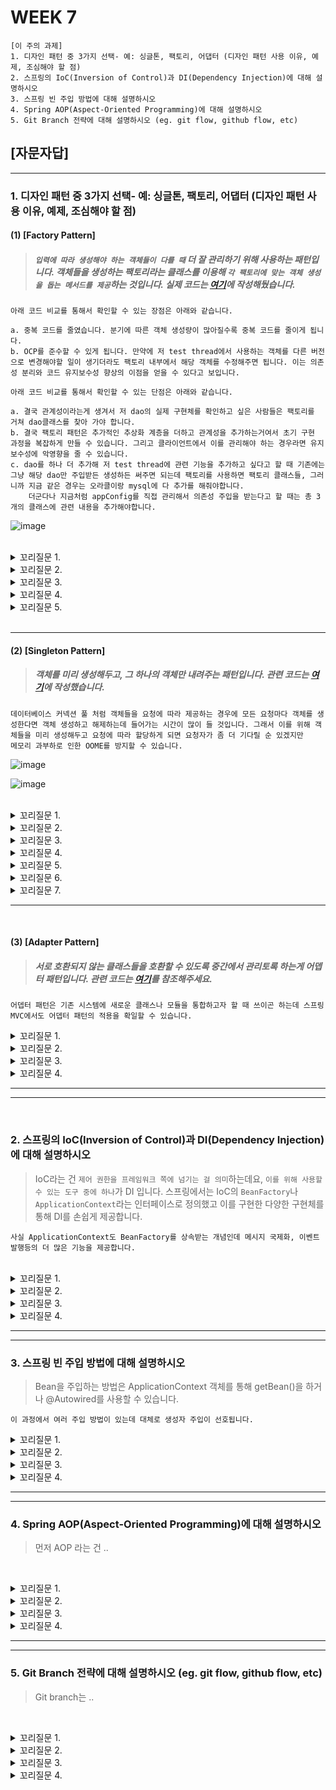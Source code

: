 

# WEEK 7

```
[이 주의 과제]
1. 디자인 패턴 중 3가지 선택- 예: 싱글톤, 팩토리, 어댑터 (디자인 패턴 사용 이유, 예제, 조심해야 할 점)
2. 스프링의 IoC(Inversion of Control)과 DI(Dependency Injection)에 대해 설명하시오
3. 스프링 빈 주입 방법에 대해 설명하시오
4. Spring AOP(Aspect-Oriented Programming)에 대해 설명하시오
5. Git Branch 전략에 대해 설명하시오 (eg. git flow, github flow, etc)
```



## [자문자답]


----------


### 1. 디자인 패턴 중 3가지 선택- 예: 싱글톤, 팩토리, 어댑터 (디자인 패턴 사용 이유, 예제, 조심해야 할 점)

#### (1) [Factory Pattern]
> ##### `입력에 따라 생성해야 하는 객체들이 다를 때` 더 잘 관리하기 위해 사용하는 패턴입니다. 객체들을 생성하는 팩토리라는 클래스를 이용해 `각 팩토리에 맞는 객체 생성을 돕는 메서드를 제공`하는 것입니다. 실제 코드는 [여기](https://github.com/choichanhyeok/just-java-note/tree/master/src/main/java/org/example/designPattern/factory/case2AboutDao)에 작성해뒀습니다.
```
아래 코드 비교를 통해서 확인할 수 있는 장점은 아래와 같습니다.

a. 중복 코드를 줄였습니다. 분기에 따른 객체 생성량이 많아질수록 중복 코드를 줄이게 됩니다.
b. OCP를 준수할 수 있게 됩니다. 만약에 저 test thread에서 사용하는 객체를 다른 버전으로 변경해야할 일이 생기더라도 팩토리 내부에서 해당 객체를 수정해주면 됩니다. 이는 의존성 분리와 코드 유지보수성 향상의 이점을 얻을 수 있다고 보입니다.
```
```
아래 코드 비교를 통해서 확인할 수 있는 단점은 아래와 같습니다.

a. 결국 관계성이라는게 생겨서 저 dao의 실제 구현체를 확인하고 싶은 사람들은 팩토리를 거쳐 dao클래스를 찾아 가야 합니다.
b. 결국 팩토리 패턴은 추가적인 추상화 계층을 더하고 관계성을 추가하는거여서 초기 구현 과정을 복잡하게 만들 수 있습니다. 그리고 클라이언트에서 이를 관리해야 하는 경우라면 유지보수성에 악영향을 줄 수 있습니다.
c. dao를 하나 더 추가해 저 test thread에 관련 기능을 추가하고 싶다고 할 때 기존에는 그냥 해당 dao만 주입받든 생성하든 써주면 되는데 팩토리를 사용하면 팩토리 클래스들, 그러니까 지금 같은 경우는 오라클이랑 mysql에 다 추가를 해줘야합니다.
    더군다나 지금처럼 appConfig를 직접 관리해서 의존성 주입을 받는다고 할 때는 총 3개의 클래스에 관련 내용을 추가해야합니다.
```
![image](https://github.com/chanHyeoks-kingdom/f-lab-history/assets/68278903/d435f77c-d4a8-4412-88d2-e9e75f9a70b6)

<br>

<details>
<summary> 꼬리질문 1. </summary>

###### 꼬리질문 1. 실제 사용 사례가 어떤게 있나요?

```
스프링의 BeanFactory라고 ApplicationContext의 모체가 되는 인터페이스가 있는데, 이런 객체 생성 관리를 탐당하는 컨테이너 등에서 주로 이런 패턴을 자주 사용합니다. 예컨대 getBean 같은  것들을 통해서 빈 객체들을 받아올 수 있습니다.
```

</details>



<details>

<summary> 꼬리질문 2. </summary>

###### 꼬리질문 2. 보니까 예시는 추상 팩토리 패턴인데, 일반 팩토리 패턴과는 무슨 차이가 있나요?

```
팩토리 패턴은 그냥 하나의 객체를 생성하는 방법에 초점을 맞춰 추상화 계층을 추가해주는거고 추상 팩토리 패턴은 관련있는 객체 생성 그룹을 제공하기 위한 인터페이스를 추가해주는 개념입니다.
```

</details>




<details>

<summary> 꼬리질문 3. </summary>

###### 꼬리질문 3. 다른 객체 생성 패턴들이랑 같이 사용할 수도 있나요?
```
네! 당장 SPRING의 applcation context만 봐도 객체 풀링등에 사용되는 싱글톤이랑 방금 말씀드린 factory 패턴을 같이 사용하고 있습니다!
```

</details>


<details>

<summary> 꼬리질문 4. </summary>
    
###### 꼬리질문 4. 이 예시를 구현하면서 자연스럽게 OCP를 사용하셨는데 느끼신 단점은 없으셨나요?
```
OCP를 준수한다는 건 결국 그 안에서 사용되는 모든 객체에 대해 추상화를 진행해야 한다는건데, 이게 생각보다 굉장히 불편했습니다. 당장 AppConfig에 등록하는 부분만 하더라도 추상 팩토리 디자인 패턴이랑
같이 쓰려고 하니까 사실 저 예시에서도 test thread에서 사용하는 객체가 많을수록 효과가 더 극명하게 보여서, 6개 정도로 하려고 했는데 그 과정이 너무 복잡해서 포기했습니다.
```


</details>


<details>


<summary>꼬리질문 5. </summary>

###### 꼬리질문 5. 생성 관련 패턴 중에 다른것도 있는 걸로 알고있는데 무슨 차이가 있나요?
```
간단하게 설명드리면 팩토리 패턴은 특정 작업 수행에 필요한 객체 세트 생성을 서브 클래스에 맡겨 유연성을 높이는 구조입니다. 싱글톤은 하나의 객체만 생성해두고 그 객체 하나만 내려주는 생성 방식이고, 빌더 패턴은 객체 생성을 유연하게 하는 걸 돕는 사
패턴입니다. 프로토타입은 복제를 통해서 생성을 다루는 패턴입니다. 사실 비교라는 걸 하려면 유사한 부분이 있어야하는데 전혀 다른 목적으로 쓰이는 패턴들이어서 객체 생성 방법 외에는 차이라고 할 것도 명확히 표현하기 어렵습니다.
```

</details>


<br>

--------------------------------------------------------------------------------------------------------------------------------------------------------------------------------------------------------------------------------------------------------------------

#### (2) [Singleton Pattern]
> ##### 객체를 미리 생성해두고, 그 하나의 객체만 내려주는 패턴입니다. 관련 코드는 [여기](https://github.com/choichanhyeok/just-java-note/tree/master/src/main/java/org/example/designPattern/singleton/whyNeedSingleton)에 작성했습니다.
```
데이터베이스 커넥션 풀 처럼 객체들을 요청에 따라 제공하는 경우에 모든 요청마다 객체를 생성한다면 객체 생성하고 해제하는데 들어가는 시간이 많이 들 것입니다. 그래서 이를 위해 객체들을 미리 생성해두고 요청에 따라 할당하게 되면 요청자가 좀 더 기다릴 순 있겠지만
메모리 과부하로 인한 OOME를 방지할 수 있습니다.
```

![image](https://github.com/chanHyeoks-kingdom/f-lab-history/assets/68278903/a82b384f-9723-4c06-8387-ecd3d4ebac43)

![image](https://github.com/chanHyeoks-kingdom/f-lab-history/assets/68278903/6dee176d-92f7-42c8-a686-1e331cb5781e)


<br>

<details>
    <summary> 꼬리질문 1. </summary>

##### 꼬리질문 1. 싱글톤 패턴의 장단점은 무엇인가요?
```
[장점]
a. 자원을 중복해서 생성할 때, 그러니까 위 첨부한 코드처럼 객체 같은 것들을 생성, 해제 하는 비용을 아낄 수 있다는 점입니다. 
b. 특정 자원, 그러니까 객체에 대한 접근을 하나의 클래스에서 처리할 수 있어서 제공할 객체를 교체 할 때 등의 상황에서 인터페이스와 함께 적용하면 유지보수성을 높일 수 있습니다.
```

```
[단점]
a. 일단 하나의 자원을 공유하는 순간부터 동시성 문제는 필연적으로 발생할 수 밖에 없어서 이에 대한 처리가 필요합니다.
b. 전역 상태가 필요해서 코드들의 결합도가 증가하게 됩니다.
```

</details>

<details>
    <summary> 꼬리질문 2. </summary>

##### 꼬리질문 2. 싱글톤 패턴을 사용할 때 고려해야 할 디자인 이슈가 있을까요?
```
싱글톤을 사용 할 때 동시성이나 코드 결합도 문제가 있습니다. 동시성 문제는 double-checked locking 패턴등을 이용해 해결해봤는데, 코드 결합도 문제는 사실 기준을 잘 모르겠습니다.
이게 어쨌든 전역적으로 사용하게 돼서 여기저기서 사용하면 결합도가 높아질 수 있다는 개념인데 지금 생각으론 그냥 인터페이스로 추상화 해서 인터페이스를 통해 접근토록 하는 방법이 있을 거 같습니다.
```

    
</details>

<details>
    <summary> 꼬리질문 3. </summary>

##### 꼬리질문 3. 멀티스레드 환경에서 싱글톤은 어떻게 안전하게 사용할 수 있나요?
```
기존에 배운 synchronized 블록이나 volatile 키워드등을 이용해서 인스턴스 생성 시 발생하는 race-condition을 방지할 수 있습니다.
그 외에 dobule-checked locking등의 방법을 활용할 수도 있을 거 같습니다.
```

    
</details>

<details>
    <summary> 꼬리질문 4. </summary>

##### 꼬리질문 4. 싱글톤 패턴과 데이터베이스 커넥션 풀의 관계는 어떻게 설명할 수 있나요?
```
싱글톤 패턴은 데이터커넥션 풀 관리와 함께 사용될 경우 큰 이점을 가져갈 수 있습니다. 싱글톤은 동시성 이슈의 해결 방안으로 synchronized 같은 방법을
사용할 경우가 많은데 그로 인해 무조건 하나만 사용했을 땐 성능상 불이익을 가져갈 수 있습니다. 이 때 데이터베이스 커넥션 풀과 같은 풀의 요소로서 사용
될 경우 객체 관리 비용을 줄이면서 성능상 이점도 어느정도 보완갈 수 있습니다.
```

    
</details>

<details>
    <summary> 꼬리질문 5. </summary>

##### 꼬리질문 5. 싱글톤 인스턴스의 생성을 지연시키는 이유는 무엇인가요?
```
리소스 절약을 위해서입니다. 애플리케이션이 시작할 때 부터 생성해두면 '초기 로딩 시간'을 늦출 수 있는데 이런 부분을 해결할 수 있습니다.
```

    
</details>

<details>
    <summary> 꼬리질문 6. </summary>

##### 꼬리질문 6. 싱글톤 패턴을 사용하지 않고 데이터베이스 커넥션을 관리하는 다른 방법은 무엇인가요?
```
HikariCp 같은 연결 풀 라이브러리를 사용하거나 DI를 이용하는 방법도 있는데 사실 이게 싱글톤 패턴이랑 완전히 분리된 개념들은 아니라고 생각합니다.
```

    
</details>


<details>
    <summary> 꼬리질문 7. </summary>

##### 꼬리질문 7. 스프링에서도 Application Context를 이용해 DI를 제공하지 않나요? 어떤식으로 싱글톤의 단점을 보완하나요?
```
일단 인터페이스 기반의 추상화와 DI를 통해 결합도를 감소시키고 내부적으로 동기화 문제를 해결해줍니다.
```

    
</details>


--------------------------------------------------------------------------------------------------------------------------------------------------------------------------------------------------------------------------------------------------------------------

<br>

#### (3) [Adapter Pattern]
> ##### 서로 호환되지 않는 클래스들을 호환할 수 있도록 중간에서 관리토록 하는게 어뎁터 패턴입니다. 관련 코드는 [여기]()를 참조해주세요.
```
어뎁터 패턴은 기존 시스템에 새로운 클래스나 모듈을 통합하고자 할 때 쓰이곤 하는데 스프링 MVC에서도 어뎁터 패턴의 적용을 확일할 수 있습니다.
```




<details>
    <summary> 꼬리질문 1. </summary>
    
##### 꼬리질문 1. 
```

```
    
</details>

<details>
    <summary> 꼬리질문 2. </summary>
    
##### 꼬리질문 2. 
```

```
    
</details>


<details>
    <summary> 꼬리질문 3. </summary>
    
##### 꼬리질문 3. 
```

```
    
</details>



<details>
    <summary> 꼬리질문 4. </summary>
    
##### 꼬리질문 4. 
```

```
    
</details>








--------------------------------------------------------------------------------------------------------------------------------------------------------------------------------------------------------------------------------------------------------------------
--------------------------------------------------------------------------------------------------------------------------------------------------------------------------------------------------------------------------------------------------------------------

<br>

### 2. 스프링의 IoC(Inversion of Control)과 DI(Dependency Injection)에 대해 설명하시오
> IoC라는 건 `제어 권한을 프레임워크 쪽에 넘기는 걸 의미`하는데요, `이를 위해 사용할 수 있는 도구 중에 하나`가 DI 입니다. 스프링에서는 IoC의 `BeanFactory`나 `ApplicationContext`라는 인터페이스로 정의했고 이를 구현한 다양한 구현체를통해 DI를 손쉽게 제공합니다.
```
사실 ApplicationContext도 BeanFactory를 상속받는 개념인데 메시지 국제화, 이벤트 발행등의 더 많은 기능을 제공합니다. 
```
<br>


<details>
    <summary> 꼬리질문 1. </summary>
    
##### 꼬리질문 1. 
```

```
    
</details>

<details>
    <summary> 꼬리질문 2. </summary>
    
##### 꼬리질문 2. 
```

```
    
</details>


<details>
    <summary> 꼬리질문 3. </summary>
    
##### 꼬리질문 3. 
```

```
    
</details>



<details>
    <summary> 꼬리질문 4. </summary>
    
##### 꼬리질문 4. 
```

```
    
</details>




--------------------------------------------------------------------------------------------------------------------------------------------------------------------------------------------------------------------------------------------------------------------
--------------------------------------------------------------------------------------------------------------------------------------------------------------------------------------------------------------------------------------------------------------------


### 3. 스프링 빈 주입 방법에 대해 설명하시오
> Bean을 주입하는 방법은 ApplicationContext 객체를 통해 getBean()을 하거나 @Autowired를 사용할 수 있습니다.
```
이 과정에서 여러 주입 방법이 있는데 대체로 생성자 주입이 선호됩니다.
```

<details>
    <summary> 꼬리질문 1. </summary>
    
##### 꼬리질문 1. 
```

```
    
</details>

<details>
    <summary> 꼬리질문 2. </summary>
    
##### 꼬리질문 2. 
```

```
    
</details>


<details>
    <summary> 꼬리질문 3. </summary>
    
##### 꼬리질문 3. 
```

```
    
</details>



<details>
    <summary> 꼬리질문 4. </summary>
    
##### 꼬리질문 4. 
```

```
    
</details>

--------------------------------------------------------------------------------------------------------------------------------------------------------------------------------------------------------------------------------------------------------------------
--------------------------------------------------------------------------------------------------------------------------------------------------------------------------------------------------------------------------------------------------------------------



### 4. Spring AOP(Aspect-Oriented Programming)에 대해 설명하시오
> 먼저 AOP 라는 건 ..
```

```
<br>


<details>
    <summary> 꼬리질문 1. </summary>
    
##### 꼬리질문 1. 
```

```
    
</details>

<details>
    <summary> 꼬리질문 2. </summary>
    
##### 꼬리질문 2. 
```

```
    
</details>


<details>
    <summary> 꼬리질문 3. </summary>
    
##### 꼬리질문 3. 
```

```
    
</details>



<details>
    <summary> 꼬리질문 4. </summary>
    
##### 꼬리질문 4. 
```

```
    
</details>


--------------------------------------------------------------------------------------------------------------------------------------------------------------------------------------------------------------------------------------------------------------------
--------------------------------------------------------------------------------------------------------------------------------------------------------------------------------------------------------------------------------------------------------------------


### 5. Git Branch 전략에 대해 설명하시오 (eg. git flow, github flow, etc)
> Git branch는 ..
```

```
<br>


<details>
    <summary> 꼬리질문 1. </summary>
    
##### 꼬리질문 1. 
```

```
    
</details>

<details>
    <summary> 꼬리질문 2. </summary>
    
##### 꼬리질문 2. 
```

```
    
</details>


<details>
    <summary> 꼬리질문 3. </summary>
    
##### 꼬리질문 3. 
```

```
    
</details>



<details>
    <summary> 꼬리질문 4. </summary>
    
##### 꼬리질문 4. 
```

```
    
</details>
